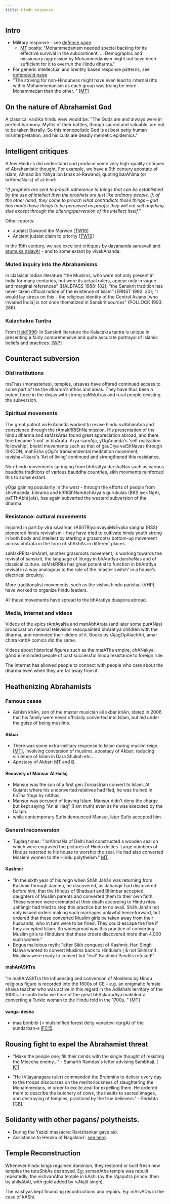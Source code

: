 ```yaml
---
title: Hindu response
---
```


## Intro
- Military response - see [defence page](../../../polity/external-affairs/defence/).
    - [MT](http://manasataramgini.wordpress.com/2014/02/04/some-notes-on-the-extra-military-aspects-of-the-islamo-hindu-confrontation/) posits: "Mohammedanism needed special backing for its effective survival in the subcontinent. ... Demographic and missionary aggression by Mohammedanism might not have been sufficient for it to overrun the Hindu dharma."
- For generic intellectual and identity based response patterns, see [defence/id page](../../../polity/external-affairs/defence/id/) 
- "The striving for non-Hinduness might have even lead to internal rifts within Mohammedanism as each group was trying be more Mohammedan than the other. " \[[MT](http://manasataramgini.wordpress.com/2014/02/04/some-notes-on-the-extra-military-aspects-of-the-islamo-hindu-confrontation/)\]

## On the nature of Abrahamist God
A classical vaidika hindu view would be: 
"The Gods are and always were in perfect harmony. Myths of their battles, though sacred and valuable, are not to be taken literally. So this monopolistic God is at best petty human misinterpretation, and his cults are deadly memetic epidemics."

## Intelligent critiques

A few Hindu-s did understand and produce some very high-quality critiques of Abrahamistic thought. For example, we have a 9th century apostate of Islam, Ahmad ibn Yahya ibn Ishak al-Rawandi, quoting barAhima (or brAhmaNa-s) of al-hind:  

“_If prophets are sent to preach adherence to things that can be established by the use of intellect then the prophets are just like ordinary people. If, of the other hand, they come to preach what contradicts those things – god has made those things to be perceived as proofs; they will not suit anything else except through the altering/perversion of the intellect itself._”  

Other reports:

- Judaist Dawood ibn Marwan \[[TW16](https://twitter.com/blog_supplement/status/751268220527489025/photo/1)\]
- Ancient judaist claim to priority \[[TW16](https://twitter.com/blog_supplement/status/751276710968954881/photo/1)\]

In the 19th century, we see excellent critiques by dayananda sarasvatI and [arumuka nalavAr](http://en.wikipedia.org/wiki/Arumuka_Navalar) \- and to some extant by vivekAnanda.

### Muted inquiry into the Abrahamisms

In classical Indian literature "the Muslims, who were not only present in India for many centuries, but were its actual rulers, appear only in vague and marginal references" (HALBFASS 1988: 182); "the Sanskrit tradition has never taken official notice of the existence of Islam" (ERNST 1992: 30); "I would lay stress on this - the religious identity of the Central Asians \[who invaded India\] is not once thematized in Sanskrit sources" (POLLOCK 1993: 286). 

### Kalachakra Tantra

From [Heid1998](https://journals.ub.uni-heidelberg.de/index.php/jiabs/article/viewFile/8878/2785): In Sanskrit literature the Kalacakra tantra is unique in presenting a fairly comprehensive and quite accurate portrayal of Islamic beliefs and practices. \[[WP](https://agnimaan.wordpress.com/2015/06/08/portrayal-of-muslims-in-kalachakra-tantra/)\]

## Counteract subversion

### Old institutions
maThas (monasteries), temples, utsavas have offered continued access to some part of the the dharma's ethos and ideas. They have thus been a potent force in the dvijas with strong saMskAras and rural people resisting the subversion.

### Spiritual movements
The great patriot vivEkAnanda worked to revive hindu svAbhimAna and conscience through the rAmakRRiShNa mission. His presentation of the hindu dharma and saMskAras found great appreciation abroad; and there fore became 'cool' in bhArata. Arya-samAja, yOgAnanda's 'self realization fellowship', bhakti movements such as that of gauDIya vaiShNavas through ISKCON, mahEsha yOgi's transcendental meditation movement, ravisha\~Nkara's 'Art of living' continued and strengthened this resistance.

Non-hindu movements springing from bhAratIya darshaNas such as various bauddha traditions of various bauddha countries, sikh movments reinforced this to some extant.

yOga gaining popularity in the west - through the efforts of people from shivAnanda, bikrama and kRRiShNamAchArya's gurukulas (BKS iye\~NgAr, paTThAbhi jois), has again subverted the westerd subversion of the dharma.

### Resistance: cultural movements
Inspired in part by vIra sAvarkar, rAShTRIya svayaMsEvaka sangha (RSS) pioneered hindu revivalism - they have tried to cultivate hindu youth strong in both body and intellect by starting a grassroots/ bottom-up movement across bhArata in the form of shAkhAs in different places.

saMskRRita-bhAratI, another grassroots movement, is working towards the revival of sanskrit, the language of liturgy in bhAratIya darshaNas and of classical culture. saMskRRita has great potential to function in bhAratIya revival in a way analogous to the role of the 'master switch' in a house's electrical circuitry.

More traditionalist movements, such as the vishva hindu parishat (VHP), have worked to organize hindu leaders.

All these movements have spread to the bhAratIya diaspora abroad.

### Media, internet and videos
Videos of the epics rAmAyaNa and mahAbhArata (and later some purANas) broadcast on national television reacquainted bhAratIya children with the dharma, and reminded their elders of it. Books by rAjagOpAlachAri, amar chitra kathA comics did the same.

Videos about historical figures such as the marATha empire, chANakya, gAndhi reminded people of past successful hindu resistance to foreign rule.

The internet has allowed people to connect with people who care about the dharma even when they are far away from it.

## Heathenizing Abrahamists
### Famous cases
- AshIsh khAn, son of the master musician ali akbar khAn, stated in 2006 that his family were never officially converted into Islam, but hid under the guise of being muslims.

#### Akbar
- There was some extra-military response to Islam during muslim reign \[[MT](http://manasataramgini.wordpress.com/2014/02/04/some-notes-on-the-extra-military-aspects-of-the-islamo-hindu-confrontation/)\], involving conversion of muslims, apostacy of Akbar; reducing virulence of Islam in Dara Shukoh etc..
- Apostasy of Akbar: [MT](http://manasataramgini.wordpress.com/2014/02/04/some-notes-on-the-extra-military-aspects-of-the-islamo-hindu-confrontation/) and [B](http://bharatendu.com/2009/07/06/akbar-transition-5/).

#### Recovery of Mansur Al Hallaj
- Mansur was the son of a first gen Zoroastrian convert to Islam. At Gujarat where his unconverted relatives had fled, he was trained in haTha Yoga by nAthas.
- Mansur was accused of leaving Islam. Mansur didn't deny the charge but kept saying "An al Haq" (I am truth) even as he was executed by the Caliph.
- while contemporary Sufis denounced Mansur, later Sufis accepted him.

### General reconversion
- Tuglaq times: " brAhmaNa of Delhi had constructed a wooden seal on which were engraved the pictures of Hindu deities. Large numbers of Hindus resorted to his house to worship the seal. He had also converted Moslem women to the Hindu polytheism." [MT](http://manasataramgini.wordpress.com/2014/02/04/some-notes-on-the-extra-military-aspects-of-the-islamo-hindu-confrontation/)

#### Kashmir
- "In the sixth year of his reign when Shāh Jahān was returning from Kashmir through Jammu, he discovered, as Jahāngir had discovered before him, that the Hindus of Bhadauri and Bhimbar accepted daughters of Muslim parents and converted them to their own faith. These women were cremated at their death according to Hindu rites. Jahāngir had tried to stop this practice but to no avail. Shāh Jahān not only issued orders making such marriages unlawful henceforward, but ordered that these converted Muslim girls be taken away from their husbands, who in turn were to be fined. They could escape the fine if they accepted Islam. So widespread was this practice of converting Muslim girls to Hinduism that these orders discovered more than 4,000 such women."
- Bogus malicious myth: "after Sikh conquest of Kashmir, Hari Singh Nalwa wanted to convert Muslims back to Hinduism ( & not Sikhism!). Muslims were ready to convert but "evil" Kashmiri Pandits refused!"

#### mahArAShTra
"In mahArAShTra the influencing and conversion of Moslems by Hindu religious figure is recorded into the 1600s of CE – e.g. an enigmatic female shaiva teacher who was active in this regard in the Adilshahi territory of the 1600s. In south India we hear of the great bhAskararAya makhIndra converting a Turkic woman to the Hindu fold in the 1700s. " \[[MT](http://manasataramgini.wordpress.com/2014/02/04/some-notes-on-the-extra-military-aspects-of-the-islamo-hindu-confrontation/)\]

#### vanga-desha
- maa bonbibi (= mulsimified forest deity vanadevI durgA) of the sundarban-s [IFC15](http://infochangeindia.org/environment/features/maa-bonbibi-in-the-land-of-tigers.html).




## Rousing fight to expel the Abrahamist threat

- "Make the people one; fill their minds with the single thought of resisting the Mleccha enemy..." - Samarth Ramdas's letter advising Sambhaji. \[ [K1](http://kalchiron.blogspot.com/2014/06/advice-by-ramdas-swamy-to-sambhaji.html)\]  

- "He (Vijayanagara ruler) commanded the Brahmins to deliver every day to the troops discourses on the meritoriousness of slaughtering the Mohammedans, in order to excite zeal for expelling them. He ordered them to describe the butchery of cows, the insults to sacred images, and destroying of temples, practiced by the true believers." - Ferishta \[[GB](http://books.google.com/books?id=TQZUAAAAcAAJ&pg=PA27&lpg=PA27&dq=He+ordered+them+to+describe+the+butchery+of+cows,+the+insults+to+sacred+images,+and+destroying+of+temples,+practised+by+the+true+believers.&source=bl&ots=ISgEDXrpCx&sig=zv0le6LRnc6EasJjjV5kEmzejCw&hl=en&sa=X&ei=Edq8U4qJDdbpoASP04HwDg&ved=0CB8Q6AEwAA#v=onepage&q=He%20ordered%20them%20to%20describe%20the%20butchery%20of%20cows%2C%20the%20insults%20to%20sacred%20images%2C%20and%20destroying%20of%20temples%2C%20practised%20by%20the%20true%20believers.&f=false)\].

## Solidarity with other pagans/ polytheists.

- During the Yazidi massacre: Ravishankar gave aid.
- Assistance to Heraka of Nagaland : [see here](../../../../paganology/para-hindus/zeme-heraka/).

## Temple Reconstruction
Whenever hindu kings regained dominion, they restored or built fresh new temples the turuShkAs destroyed. Eg: somanAtha temple was rebuilt repeatedly, the vishvanAtha temple in kAshi (by the rAjaputra prince. then by ahilyAbAi, with gold added by raNajIt singh).

The vaishyas kept financing recontructions and repairs. Eg: mArvADis in the case of kAShi.
